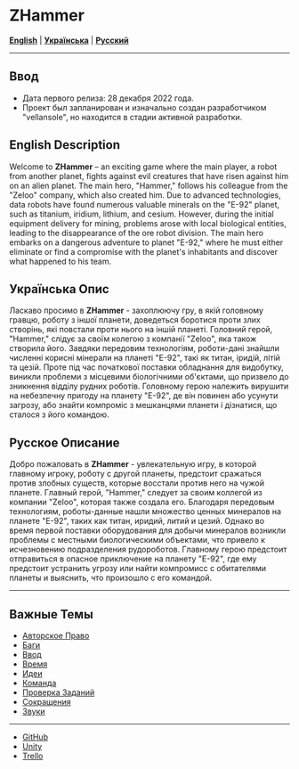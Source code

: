 # ZHammer

[**English**](#english-description) | [**Українська**](#українська-опис) | [**Русский**](#русское-описание)

---

## Ввод
* Дата первого релиза: 28 декабря 2022 года.
* Проект был запланирован и изначально создан разработчиком "vellansole", но находится в стадии активной разработки.

## English Description
Welcome to **ZHammer** – an exciting game where the main player, a robot from another planet, fights against evil creatures that have risen against him on an alien planet. The main hero, "Hammer," follows his colleague from the "Zeloo" company, which also created him. Due to advanced technologies, data robots have found numerous valuable minerals on the "E-92" planet, such as titanium, iridium, lithium, and cesium. However, during the initial equipment delivery for mining, problems arose with local biological entities, leading to the disappearance of the ore robot division. The main hero embarks on a dangerous adventure to planet "E-92," where he must either eliminate or find a compromise with the planet's inhabitants and discover what happened to his team.

## Українська Опис
Ласкаво просимо в **ZHammer** - захоплюючу гру, в якій головному гравцю, роботу з іншої планети, доведеться боротися проти злих створінь, які повстали проти нього на іншій планеті. Головний герой, "Hammer," слідує за своїм колегою з компанії "Zeloo", яка також створила його. Завдяки передовим технологіям, роботи-дані знайшли численні корисні мінерали на планеті "E-92", такі як титан, іридій, літій та цезій. Проте під час початкової поставки обладнання для видобутку, виникли проблеми з місцевими біологічними об'єктами, що призвело до зникнення відділу рудних роботів. Головному герою належить вирушити на небезпечну пригоду на планету "E-92", де він повинен або усунути загрозу, або знайти компроміс з мешканцями планети і дізнатися, що сталося з його командою.

## Русское Описание
Добро пожаловать в **ZHammer** - увлекательную игру, в которой главному игроку, роботу с другой планеты, предстоит сражаться против злобных существ, которые восстали против него на чужой планете. Главный герой, "Hammer," следует за своим коллегой из компании "Zeloo", которая также создала его. Благодаря передовым технологиям, роботы-данные нашли множество ценных минералов на планете "E-92", таких как титан, иридий, литий и цезий. Однако во время первой поставки оборудования для добычи минералов возникли проблемы с местными биологическими объектами, что привело к исчезновению подразделения рудороботов. Главному герою предстоит отправиться в опасное приключение на планету "E-92", где ему предстоит устранить угрозу или найти компромисс с обитателями планеты и выяснить, что произошло с его командой.

---

## Важные Темы
* [Авторское Право](Insctruction/Авторское-Право.md)
* [Баги](Insctruction/Баги.md)
* [Ввод](https://github.com/Nickiduzo/ZHmamer/blob/main/Insctruction/%D0%92%D0%B2%D0%BE%D0%B4.md)
* [Время](https://github.com/Nickiduzo/ZHmamer/blob/main/Insctruction/%D0%98%D1%81%D0%BF%D0%BE%D0%BB%D1%8C%D0%B7%D0%BE%D0%B2%D0%B0%D0%BD%D0%B8%D0%B5%20%D0%92%D1%80%D0%B5%D0%BC%D0%B5%D0%BD%D0%B8.md)
* [Идеи](https://github.com/Nickiduzo/ZHmamer/blob/main/Insctruction/%D0%9D%D0%BE%D0%B2%D1%8B%D0%B5%20%D0%98%D0%B4%D0%B5%D0%B8.md)
* [Команда](https://github.com/Nickiduzo/ZHmamer/blob/main/Insctruction/%D0%9A%D0%BE%D0%BC%D0%B0%D0%BD%D0%B4%D0%B0%20%D0%A0%D0%B0%D0%B7%D1%80%D0%B0%D0%B1%D0%BE%D1%82%D1%87%D0%B8%D0%BA%D0%BE%D0%B2.md)
* [Проверка Заданий](https://github.com/Nickiduzo/ZHmamer/blob/main/Insctruction/%D0%9F%D1%80%D0%BE%D0%B2%D0%B5%D1%80%D0%BA%D0%B0%20%D0%97%D0%B0%D0%B4%D0%B0%D0%BD%D0%B8%D0%B9.md)
* [Сокращения](https://github.com/Nickiduzo/ZHmamer/blob/main/Insctruction/%D0%A1%D0%BE%D0%BA%D1%80%D0%B0%D1%89%D0%B5%D0%BD%D0%B8%D1%8F.md)
* [Звуки](https://github.com/Nickiduzo/ZHmamer/blob/main/Insctruction/%D0%9F%D0%BE%D0%B8%D1%81%D0%BA%20%D0%97%D0%B2%D1%83%D0%BA%D0%BE%D0%B2.md)
---
* [GitHub](https://github.com/Nickiduzo/ZHmamer/blob/main/Insctruction/GitHub.md)
* [Unity](https://github.com/Nickiduzo/ZHmamer/blob/main/Insctruction/Unity.md)
* [Trello](https://github.com/Nickiduzo/ZHmamer/blob/main/Insctruction/Trello.md)
